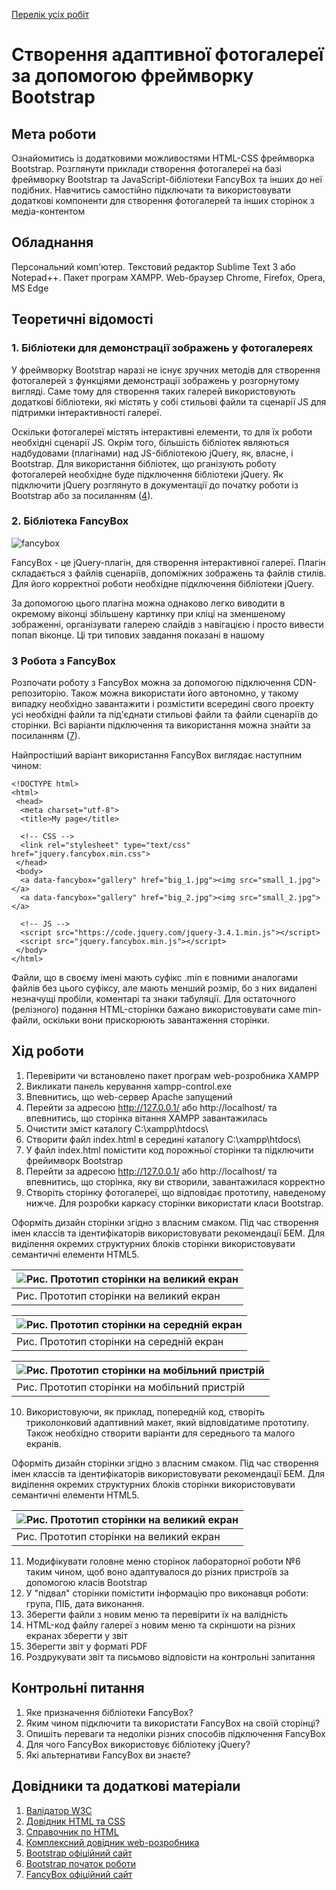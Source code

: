 [Перелік усіх робіт](README.md)

# Створення адаптивної фотогалереї за допомогою фреймворку Bootstrap

## Мета роботи

Ознайомитись із додатковими можливостями HTML-CSS фреймворка Bootstrap. Розглянути приклади створення фотогалереї на базі фреймворку Bootstrap та JavaScript-бібліотеки FancyBox та інших до неї подібних. Навчитись самостійно підключати та використовувати додаткові компоненти для створення фотогалерей та інших сторінок з медіа-контентом

## Обладнання

Персональний комп'ютер. Текстовий редактор Sublime Text 3 або Notepad++. Пакет програм XAMPP. Web-браузер Chrome, Firefox, Opera, MS Edge

## Теоретичні відомості

### 1. Бібліотеки для демонстрації зображень у фотогалереях

У фреймворку Bootstrap наразі не існує зручних методів для створення фотогалерей з функціями демонстрації зображень у розгорнутому вигляді. Саме тому для створення таких галерей використовують додаткові бібліотеки, які містять у собі стильові файли та сценарії JS для підтримки інтерактивності галереї.

Оскільки фотогалереї містять інтерактивні елементи, то для їх роботи необхідні сценарії JS. Окрім того, більшість бібліотек являються надбудовами (плагінами) над JS-бібліотекою jQuery, як, власне, і Bootstrap. Для використання бібліотек, що рганізують роботу фотогалерей необхідне буде підключення бібліотеки jQuery. Як підключити jQuery розглянуто в документації до початку роботи із Bootstrap або за посиланням ([4](https://www.w3schools.com)).

### 2. Бібліотека FancyBox

![fancybox](img/0901a.png)

FancyBox - це jQuery-плагін, для створення інтерактивної галереї. Плагін складається з файлів сценаріїв, допоміжних зображень та файлів стилів. Для його корректної роботи необхідне підключення бібліотеки jQuery.

За допомогою цього плагіна можна однаково легко виводити в окремому віконці збільшену картинку при кліці на зменшеному зображенні, організувати галерею слайдів з навігацією і просто вивести попап віконце. Ці три типових завдання показані в нашому

### 3 Робота з FancyBox

Розпочати роботу з FancyBox можна за допомогою підключення CDN-репозиторію. Також можна використати його автономно, у такому випадку необхідно завантажити і розмістити всередині свого проекту усі необхідні файли та під'єднати стильові файли та файли сценаріїв до сторінки. Всі варіанти підключення та використання можна знайти за посиланням ([7](https://fancyapps.com/fancybox/3/)).

Найпростіший варіант використання FancyBox виглядає наступним чином:
```
<!DOCTYPE html>
<html>
 <head>
  <meta charset="utf-8">
  <title>My page</title>

  <!-- CSS -->
  <link rel="stylesheet" type="text/css" href="jquery.fancybox.min.css">
 </head>
 <body>
  <a data-fancybox="gallery" href="big_1.jpg"><img src="small_1.jpg"></a>
  <a data-fancybox="gallery" href="big_2.jpg"><img src="small_2.jpg"></a>

  <!-- JS -->
  <script src="https://code.jquery.com/jquery-3.4.1.min.js"></script>
  <script src="jquery.fancybox.min.js"></script>
 </body>
</html>
```
Файли, що в своєму імені мають суфікс .min є повними аналогами файлів без цього суфіксу, але мають менший розмір, бо з них видалені незначущі пробіли, коментарі та знаки табуляції. Для остаточного (релізного) подання HTML-сторінки бажано використовувати саме min-файли, оскільки вони прискорюють завантаження сторінки.

## Хід роботи

1. Перевірити чи встановлено пакет програм web-розробника XAMPP
2. Викликати панель керування xampp-control.exe
3. Впевнитись, що web-сервер Apache запущений
4. Перейти за адресою http://127.0.0.1/ або http://localhost/ та впевнитись, що сторінка вітання XAMPP завантажилась
5. Очистити зміст каталогу C:\xampp\htdocs\
6. Створити файл index.html в середині каталогу C:\xampp\htdocs\
7. У файл index.html помістити код порожньої сторінки та підключити фрейимворк Bootstrap
8. Перейти за адресою http://127.0.0.1/ або http://localhost/ та впевнитись, що сторінка, яку ви створили, завантажилася корректно
9. Створіть сторінку фотогалереї, що відповідає прототипу, наведеному нижче. Для розробки каркасу сторінки використати класи Bootstrap.

Оформіть дизайн сторінки згідно з власним смаком. Під час створення імен классів та ідентифікаторів використовувати рекомендації БЕМ. Для виділення окремих структурних блоків сторінки використовувати семантичні елементи HTML5.

|![Рис. Прототип сторінки на великий екран](img/0705a.png)|
|:-------------------------------------------------------------|
| Рис. Прототип сторінки на великий екран |

|![Рис. Прототип сторінки на середній екран](img/0705b.png)|
|:-------------------------------------------------------------|
| Рис. Прототип сторінки на середній екран |

|![Рис. Прототип сторінки на мобільний пристрій](img/0705c.png)|
|:-------------------------------------------------------------|
| Рис. Прототип сторінки на мобільний пристрій |

10. Використовуючи, як приклад, попередній код, створіть триколонковий адаптивний макет, який відповідатиме прототипу. Також необхідно створити варіанти для середнього та малого екранів.

Оформіть дизайн сторінки згідно з власним смаком. Під час створення імен классів та ідентифікаторів використовувати рекомендації БЕМ. Для виділення окремих структурних блоків сторінки використовувати семантичні елементи HTML5.

|![Рис. Прототип сторінки на великий екран](img/0806a.png)|
|:--------------------------------------------------------|
| Рис. Прототип сторінки на великий екран |

11. Модифікувати головне меню сторінок лабораторної роботи №6 таким чином, щоб воно адаптувалося до різних пристроїв за допомогою класів Bootstrap
12. У "підвал" сторінки помістити інформацію про виконавця роботи: група, ПІБ, дата виконання.
13. Зберегти файли з новим меню та перевірити їх на валідність
14. HTML-код файлу галереї з новим меню та скріншоти на різних екранах зберегти у звіт
15. Зберегти звіт у форматі PDF
16. Роздрукувати звіт та письмово відповісти на контрольні запитання



## Контрольні питання

1. Яке призначення бібліотеки FancyBox?
2. Яким чином підключити та використати FancyBox на своїй сторінці?
3. Опишіть переваги та недоліки різних способів підключення FancyBox
4. Для чого FancyBox використовує бібліотеку jQuery?
5. Які альтернативи FancyBox ви знаєте?


## Довідники та додаткові матеріали

1. [Валідатор W3C](https://validator.w3.org)
2. [Довідник HTML та CSS](https://css.in.ua)
3. [Справочник по HTML](http://htmlbook.ru)
4. [Комплексний довідник web-розробника](https://www.w3schools.com)
5. [Bootstrap офіційний сайт](https://getbootstrap.com)
6. [Bootstrap початок роботи](https://getbootstrap.com/docs/4.4/getting-started/introduction/)
7. [FancyBox офіційний сайт](https://fancyapps.com/fancybox/3/)
